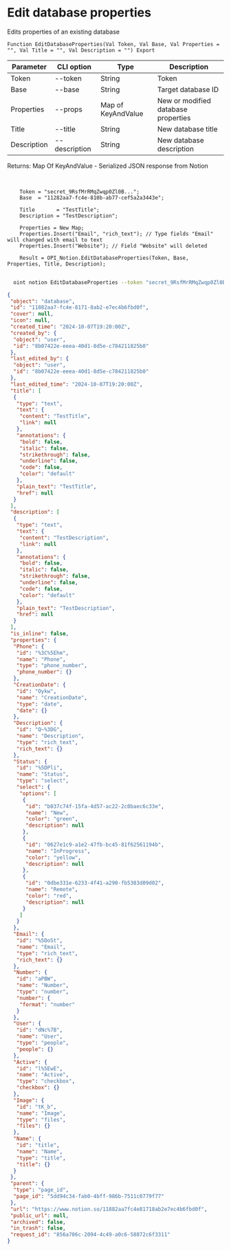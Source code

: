 ﻿---
sidebar_position: 3
---

# Edit database properties
 Edits properties of an existing database



`Function EditDatabaseProperties(Val Token, Val Base, Val Properties = "", Val Title = "", Val Description = "") Export`

  | Parameter | CLI option | Type | Description |
  |-|-|-|-|
  | Token | --token | String | Token |
  | Base | --base | String | Target database ID |
  | Properties | --props | Map of KeyAndValue | New or modified database properties |
  | Title | --title | String | New database title |
  | Description | --description | String | New database description |

  
  Returns:  Map Of KeyAndValue - Serialized JSON response from Notion

<br/>




```bsl title="Code example"
    Token = "secret_9RsfMrRMqZwqp0Zl0B...";
    Base  = "11282aa7-fc4e-810b-ab77-cef5a2a3443e";

    Title       = "TestTitle";
    Description = "TestDescription";

    Properties = New Map;
    Properties.Insert("Email", "rich_text"); // Type fields "Email" will changed with email to text
    Properties.Insert("Website"); // Field "Website" will deleted

    Result = OPI_Notion.EditDatabaseProperties(Token, Base, Properties, Title, Description);
```



```sh title="CLI command example"
    
  oint notion EditDatabaseProperties --token "secret_9RsfMrRMqZwqp0Zl0B..." --base "5dd94c34fab04bff9..." --props %props% --title "Updated title" --description "Updated base description"

```

```json title="Result"
{
 "object": "database",
 "id": "11882aa7-fc4e-8171-8ab2-e7ec4b6fbd0f",
 "cover": null,
 "icon": null,
 "created_time": "2024-10-07T19:20:00Z",
 "created_by": {
  "object": "user",
  "id": "8b07422e-eeea-40d1-8d5e-c784211825b0"
 },
 "last_edited_by": {
  "object": "user",
  "id": "8b07422e-eeea-40d1-8d5e-c784211825b0"
 },
 "last_edited_time": "2024-10-07T19:20:00Z",
 "title": [
  {
   "type": "text",
   "text": {
    "content": "TestTitle",
    "link": null
   },
   "annotations": {
    "bold": false,
    "italic": false,
    "strikethrough": false,
    "underline": false,
    "code": false,
    "color": "default"
   },
   "plain_text": "TestTitle",
   "href": null
  }
 ],
 "description": [
  {
   "type": "text",
   "text": {
    "content": "TestDescription",
    "link": null
   },
   "annotations": {
    "bold": false,
    "italic": false,
    "strikethrough": false,
    "underline": false,
    "code": false,
    "color": "default"
   },
   "plain_text": "TestDescription",
   "href": null
  }
 ],
 "is_inline": false,
 "properties": {
  "Phone": {
   "id": "%3C%5Ehm",
   "name": "Phone",
   "type": "phone_number",
   "phone_number": {}
  },
  "CreationDate": {
   "id": "Oykw",
   "name": "CreationDate",
   "type": "date",
   "date": {}
  },
  "Description": {
   "id": "Q~%3DG",
   "name": "Description",
   "type": "rich_text",
   "rich_text": {}
  },
  "Status": {
   "id": "%5DPli",
   "name": "Status",
   "type": "select",
   "select": {
    "options": [
     {
      "id": "b037c74f-15fa-4d57-ac22-2c0baec6c33e",
      "name": "New",
      "color": "green",
      "description": null
     },
     {
      "id": "0627e1c9-a1e2-47fb-bc45-81f62561194b",
      "name": "InProgress",
      "color": "yellow",
      "description": null
     },
     {
      "id": "0dbe331e-6233-4f41-a290-fb5383d09d02",
      "name": "Remote",
      "color": "red",
      "description": null
     }
    ]
   }
  },
  "Email": {
   "id": "%5DoSt",
   "name": "Email",
   "type": "rich_text",
   "rich_text": {}
  },
  "Number": {
   "id": "aPBW",
   "name": "Number",
   "type": "number",
   "number": {
    "format": "number"
   }
  },
  "User": {
   "id": "dNc%7B",
   "name": "User",
   "type": "people",
   "people": {}
  },
  "Active": {
   "id": "l%5EwE",
   "name": "Active",
   "type": "checkbox",
   "checkbox": {}
  },
  "Image": {
   "id": "tK_b",
   "name": "Image",
   "type": "files",
   "files": {}
  },
  "Name": {
   "id": "title",
   "name": "Name",
   "type": "title",
   "title": {}
  }
 },
 "parent": {
  "type": "page_id",
  "page_id": "5dd94c34-fab0-4bff-986b-7511c0779f77"
 },
 "url": "https://www.notion.so/11882aa7fc4e81718ab2e7ec4b6fbd0f",
 "public_url": null,
 "archived": false,
 "in_trash": false,
 "request_id": "856a706c-2094-4c49-a0c6-58872c6f3311"
}
```
